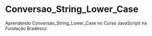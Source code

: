 # Conversao_String_Lower_Case
Aprendendo Conversao_String_Lower_Case no Curso JavaScripit na Fundação Bradesco
